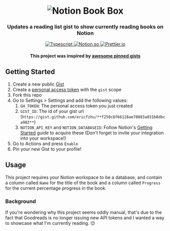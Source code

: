 <h1 align="center">
   <img src="https://raw.githubusercontent.com/ericfzhu/notion-book-box/master/assets/banner.png" alt="Notion Book Box"/>
  <br>
</h1>

<h3 align="center">Updates a reading list gist to show currently reading books on Notion</h3>

<p align="center">
    <a href="https://www.typescriptlang.org/">
        <img src="https://img.shields.io/badge/-TypeScript-3178C6?logo=typescript&logoColor=white&style=flat" alt="Typescript"/>
    </a>
    <a href="https://github.com/makenotion/notion-sdk-js">
        <img src="https://img.shields.io/badge/-Notion%20SDK-000000?logo=notion&style=flat" alt="Notion.so">
    </a>
    <a href="https://prettier.io/">
        <img src="https://img.shields.io/badge/-Prettier-1A2B34?logo=prettier&style=flat" alt="Prettier.io">
    </a>  
</p>

<h4 align="center">
    This project was inspired by <a href="https://github.com/matchai/awesome-pinned-gists">awesome pinned gists</a>
</h4>

## Getting Started

1. Create a new public [Gist](https://gist.github.com/)
2. Create a [personal access token](https://github.com/settings/tokens/new) with the `gist` scope
3. Fork this repo
4. Go to Settings > Settings and add the following values:
   1. `GH_TOKEN`: The personal access token you just created
   2. `GIST_ID`: The id of your gist url (`https://gist.github.com/ericfzhu/**f250c8f66128ae70883a031b8dbca982**`)
   3. `NOTION_API_KEY` and `NOTION_DATABASEID`: Follow Notion's [Getting Started](https://developers.notion.com/docs/getting-started) guide to acquire these (Don't forget to invite your integration into your workspace!)
5. Go to Actions and press `Enable`
6. Pin your new Gist to your profile!

## Usage

This project requires your Notion workspace to be a database, and contain a column called `Name` for the title of the book and a column called `Progress` for the current percentage progress in the book.

### Background

If you're wondering why this project seems oddly manual, that's due to the fact that Goodreads is no longer issuing new API tokens and I wanted a way to showcase what I'm currently reading. 😔
